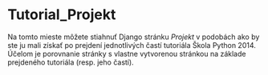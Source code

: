 Tutorial_Projekt
================

Na tomto mieste môžete stiahnuť Django stránku *Projekt* v podobách ako by ste ju mali získať po prejdení jednotlivých častí tutoriála Škola Python 2014. Účelom je porovnanie stránky s vlastne vytvorenou stránkou na základe prejdeného tutoriála (resp. jeho častí).
